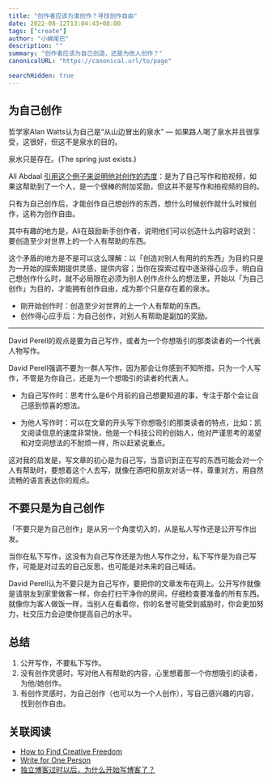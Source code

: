 ```yaml
---
title: "创作者应该为谁创作？寻找创作自由"
date: 2022-08-12T13:04:43+08:00
tags: ["create"]
author: "小綿尾巴"
description: ""
summary: "创作者应该为自己创造，还是为他人创作？"
canonicalURL: "https://canonical.url/to/page"

searchHidden: true
---
```


## 为自己创作

哲学家Alan Watts认为自己是“从山边冒出的泉水” — 如果路人喝了泉水并且很享受，这很好，但这不是泉水的目的。

泉水只是存在。(The spring just exists.)


Ali Abdaal [引用这个例子来说明他对创作的态度](https://aliabdaal.com/how-to-find-creative-freedom/)：是为了自己写作和拍视频，如果这帮助到了一个人，是一个很棒的附加奖励，但这并不是写作和拍视频的目的。

只有为自己创作后，才能创作自己想创作的东西，想什么时候创作就什么时候创作，这称为创作自由。

其中有趣的地方是，Ali在鼓励新手创作者，说明他们可以创造什么内容时说到：要创造至少对世界上的一个人有帮助的东西。

这个矛盾的地方是不是可以这么理解：以「创造对别人有用的的东西」为目的只是为一开始的探索期提供灵感，提供内容；当你在探索过程中逐渐得心应手，明白自己想创作什么时，就不必局限在必须为别人创作点什么的想法里，开始以「为自己创作」为目的，才能拥有创作自由，成为那个只是存在着的泉水。

- 刚开始创作时：创造至少对世界的上一个人有帮助的东西。
- 创作得心应手后：为自己创作，对别人有帮助是副加的奖励。

---
David Perell的观点是要为自己写作，或者为一个你想吸引的那类读者的一个代表人物写作。

David Perell强调不要为一群人写作，因为那会让你感到不知所措，只为一个人写作，不管是为你自己，还是为一个想吸引的读者的代表人。

- 为自己写作时：思考什么是6个月前的自己想要知道的事，专注于那个会让自己感到惊喜的想法。

- 为他人写作时：可以在文章的开头写下你想吸引的那类读者的特点，比如：凯文阅读信息的速度非常快，他是一个科技公司的创始人，他对严谨思考的渴望和对空洞想法的不耐烦一样，所以赶紧说重点。

这对我的启发是，写文章的初心是为自己写，当意识到正在写的东西可能会对一个人有帮助时，要想着这个人去写，就像在酒吧和朋友对话一样，尊重对方，用自然流畅的语言表达你的观点。


## 不要只是为自己创作

「不要只是为自己创作」是从另一个角度切入的，从是私人写作还是公开写作出发。

当你在私下写作，这没有为自己写作还是为他人写作之分，私下写作是为自己写作，可能是对过去的自己反思，也可能是对未来的自己喊话。

David Perell认为不要只是为自己写作，要把你的文章发布在网上。公开写作就像是请朋友到家里做客一样，你会打扫干净你的房间，仔细检查要准备的所有东西。就像你为客人做饭一样，当别人在看着你，你的名誉可能受到威胁时，你会更加努力，社交压力会迫使你提高自己的水平。

## 总结
1. 公开写作，不要私下写作。
2. 没有创作灵感时，写对他人有帮助的内容，心里想着那一个你想吸引的读者，为他/她创作。
3. 有创作灵感时，为自己创作（也可以为一个人创作），写自己感兴趣的内容，找到创作自由。


## 关联阅读
- [How to Find Creative Freedom](https://aliabdaal.com/how-to-find-creative-freedom/)
- [Write for One Person](https://perell.com/note/write-for-yourself/)
- [独立博客过时以后，为什么开始写博客了？](/blog/life/why-blog/)
